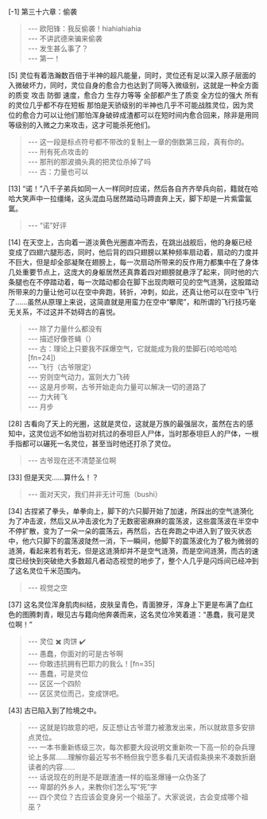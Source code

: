 
[-1] 第三十六章：偷袭
>--- 欧阳锋：我反偷袭！hiahiahiahia<br>
>--- 不讲武德来骗来偷袭<br>
>--- 发生甚么事了？<br>
>--- 第一！<br>

[5] 灵位有着浩瀚数百倍于半神的超凡能量，同时，灵位还有足以深入原子层面的入微破坏力，同时，灵位自身的愈合力也达到了同等入微级别，这就是一种全方面的质变 攻击 防御 速度，愈合力 生存力等等 全部都产生了质变 全方位的强大 所有的灵位几乎都不存在短板 那怕是天骄级别的半神也几乎不可能战胜灵位，因为灵位的愈合力可以让他们那怕浑身破碎成渣都可以在短时间内愈合回来，除非是用同等级别的入微之力来攻击，这才可能杀死他们。
>--- 这一段是标点符号都不带改的复制上一章的倒数第三段，真有你的。<br>
>--- 刑有死点攻击的<br>
>--- 那刑的那波摘头真的把灵位杀掉了吗<br>
>--- 古：力量也可以<br>

[13] “诺！”八千子弟兵如同一人一样同时应诺，然后各自齐齐举兵向前，籍就在哈哈大笑声中一拉缰绳，这头混血马居然踏动马蹄直奔上天，脚下却是一片紫雷氤氲。
>--- “诺”好评<br>

[14] 在天空上，古向着一道淡黄色光圈直冲而去，在跳出战舰后，他的身躯已经变成了四翅六腿形态，同时，他后背的四只翅膀以某种频率扇动着，扇动的力度并不巨大，但是却全部凝聚在翅膀上，每一次扇动所带来的反作用力都集中在了身体几处重要节点上，这庞大的身躯居然还真靠着四对翅膀就悬浮了起来，同时他的六条腿也在不停踏动着，每一次踏动都会在脚下出现肉眼可见的空气涟漪，这股踏动所带来的力量让他可以在空中奔跑，转折，冲刺，如此，还真让他可以在空中飞行了……虽然从原理上来说，这简直就是用蛮力在空中“攀爬”，和所谓的飞行技巧毫无关系，不过这并不妨碍古的喜悦。
>--- 除了力量什么都没有<br>
>--- 描述好像苍蝇（）<br>
>--- 古：理论上只要我不踩爆空气，它就能成为我的垫脚石(哈哈哈哈[fn=24])<br>
>--- 飞行（古爷限定）<br>
>--- 穷则空气动力，富则大力飞砖<br>
>--- 这是月步啊，古爷开始走向力量可以解决一切的道路了<br>
>--- 力大砖飞<br>
>--- 月步<br>

[28] 古看向了天上的光圈，这就是灵位，这就是万族的最强层次，虽然在古的感知中，这灵位远不如他当初对抗过的泰坦巨人尸体，当时那泰坦巨人的尸体，一根手指都可以碾死一名灵位，甚至当时他还打杀了灵位。
>--- 古爷现在还不清楚圣位啊<br>

[33] 但是天灾……算什么！？
>--- 面对天灾，我们并非无计可施（bushi）<br>

[34] 古捏紧了拳头，单拳向上，脚下的六只脚开始了加速，所踩出的空气涟漪化为了冲击波，然后又从冲击波化为了无数密密麻麻的震荡波，这些震荡波在半空中不停扩散，变为了一朵一朵的震荡云，再然后，古在奔跑之中进入到了毁灭状态中，他六只脚下的震荡波陡然一消，下一瞬间，他脚下的震荡波化为了极为微弱的涟漪，看起来若有若无，但是这涟漪却并不是空气涟漪，而是空间涟漪，而古的速度已经快到突破绝大多数超凡者动态视觉的地步了，整个人几乎是闪烁间已经冲到了这名灵位千米范围内。
>--- 视觉之空<br>

[37] 这名灵位浑身肌肉纠结，皮肤呈青色，青面獠牙，浑身上下更是布满了血红色的图腾刺青，眼见古与籍向他奔袭而来，这名灵位冷笑着道：“愚蠢，我可是灵位啊！”
>--- 灵位 ✖️
肉饼 ✔️<br>
>--- 愚蠢，你面对的可是古爷啊<br>
>--- 你敢违抗拥有巴耶力的我么！[fn=35]<br>
>--- 愚蠢，可是灵位<br>
>--- 区区一个四阶<br>
>--- 区区灵位而己，变成饼吧。<br>

[43] 古已陷入到了险境之中。
>--- 这就是钧故意的吧，反正想让古爷潜力被激发出来，所以就故意多安排点灵位。<br>
>--- 一本书重新练级三次，每次都要大段说明文重新吹一下高一阶的杂兵理论上多屌……理解你最近写书不畅但我宁愿多看几天请假条换来不凑数折磨读者的内容……<br>
>--- 话说现在的刑是不是跟渣渣一样的临圣爆锤一众伪圣了<br>
>--- 卑鄙的外乡人，来教你们怎么写“死”字<br>
>--- 四个灵位？古应该会变身另一个祖巫了。大家说说，古会变成哪个祖巫？<br>
